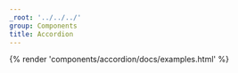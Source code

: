 ```yaml
---
_root: '../../../'
group: Components
title: Accordion
---
```


{% render 'components/accordion/docs/examples.html' %}